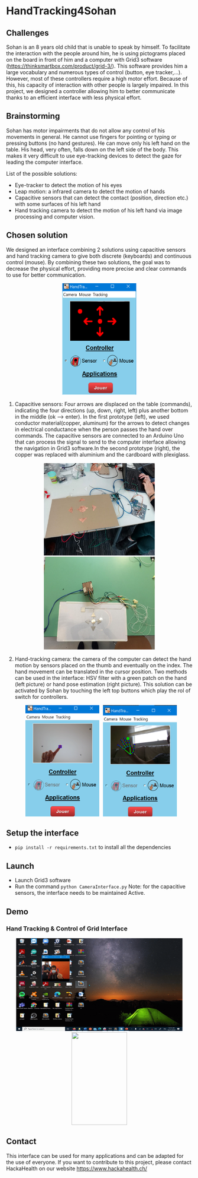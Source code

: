 # HandTracking4Sohan

## Challenges 

Sohan is an 8 years old child that is unable to speak by himself. To facilitate the interaction with the people around him, he is using pictograms placed on the board in front of him and a computer with Grid3 software (https://thinksmartbox.com/product/grid-3/). This software provides him a large vocabulary and numerous types of control (button, eye tracker,...). However, most of these controllers require a high motor effort. Because of this, his capacity of interaction with other people is largely impaired. In this project, we designed a controller allowing him to better communicate thanks to an efficient interface with less physical effort.

## Brainstorming
Sohan has motor impairments that do not allow any control of his movements in general. He cannot use fingers for pointing or typing or pressing buttons (no hand gestures). He can move only his left hand on the table. His head, very often, falls down on the left side of the body. This makes it very difficult to use eye-tracking devices to detect the gaze for leading the computer interface. 

List of the possible solutions: 
* Eye-tracker to detect the motion of his eyes 
* Leap motion: a infrared camera to detect the motion of hands 
* Capacitive sensors that can detect the contact (position, direction etc.) with some surfaces  of his left hand
* Hand tracking camera to detect the motion of his left hand via image processing and computer vision.   

## Chosen solution
We designed an interface combining 2 solutions using capacitive sensors and hand tracking camera to give both discrete (keyboards) and continuous control (mouse). 
By combining these two solutions, the goal was to decrease the physical effort, providing more precise and clear commands to use for better communication. 

<p align="center"><img src="Media/interface_sensor.png" alt="drawing" width="200"  height="300"><p align="center">

1. Capacitive sensors: Four arrows are displaced on the table (commands), indicating the four directions (up, down, right, left) plus another bottom in the middle (ok --> enter). In the first prototype (left), we used conductor material(copper, aluminum) for the arrows to detect changes in electrical conductance when the person passes the hand over commands. The capacitive sensors are connected to an Arduino Uno that can process the signal to send to the computer interface allowing the navigation in Grid3 software.In the second prototype (right), the copper was replaced with aluminium and the cardboard with plexiglass.

<p align="center"><img src="Media/board_v0.PNG" width="300" height="250" hspace="10"><img src="Media/board_sensors_2.jpeg" width="300" height="250"><p align="center">

2. Hand-tracking camera: the camera of the computer can detect the hand motion by sensors placed on the thumb and eventually on the index. The hand movement can be translated in the cursor position. Two methods can be used in the interface: HSV filter with a green patch on the hand (left picture) or hand pose estimation (right picture). This solution can be activated by Sohan by touching the left top buttons which play the rol of switch for controllers. 

<p align="center"><img src="Media/interface_hsv_filter.png" alt="drawing" width="200"  height="300" hspace="10"><img src="Media/interface_handpose.png" width="200" height="300"><p align="center">

## Setup the interface 
 - ```pip install -r requirements.txt``` to install all the dependencies

 ## Launch
 
- Launch Grid3 software
- Run the command ```python CameraInterface.py```
Note: for the capacitive sensors, the interface needs to be maintained Active. 

## Demo
### Hand Tracking & Control of Grid Interface
<p align="center"><img src="Media/Mouse_HandTracker.gif" width="450" height="250"/><img src="Media/Grip3_handtracker.gif" width="150" height="250"/><p align="center">

## Contact 
This interface can be used for many applications and can be adapted for the use of everyone. 
If you want to contribute to this project, please contact HackaHealth on our website https://www.hackahealth.ch/ 
